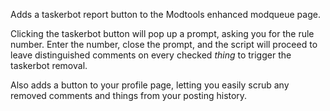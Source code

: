 Adds a taskerbot report button to the Modtools enhanced modqueue page.

Clicking the taskerbot button will pop up a prompt, asking you for the rule number. Enter the number, close the prompt, and the script will proceed to leave distinguished comments on every checked _thing_ to trigger the taskerbot removal.

Also adds a button to your profile page, letting you easily scrub any removed comments and things from your posting history.
